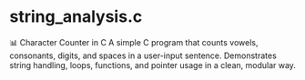 # string_analysis.c
📊 Character Counter in C A simple C program that counts vowels, consonants, digits, and spaces in a user-input sentence. Demonstrates string handling, loops, functions, and pointer usage in a clean, modular way.
